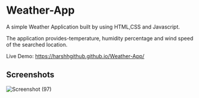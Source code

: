 # Weather-App
A simple Weather Application built by using HTML,CSS and Javascript.

The application provides-temperature, humidity percentage and wind speed of the searched location.

Live Demo: https://harshhgithub.github.io/Weather-App/

## Screenshots

![Screenshot (97)](https://github.com/harshhgithub/Weather-App/assets/133668600/e8420a48-1a29-482b-aed1-4684d3f0e31d)
